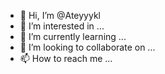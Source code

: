 - 👋 Hi, I’m @Ateyyykl
- 👀 I’m interested in ...
- 🌱 I’m currently learning ...
- 💞️ I’m looking to collaborate on ...
- 📫 How to reach me ...

<!---
Ateyyykl/Ateyyykl is a ✨ special ✨ repository because its `README.md` (this file) appears on your GitHub profile.
You can click the Preview link to take a look at your changes.
--->
